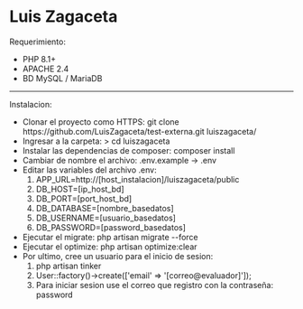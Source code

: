 <h1>Luis Zagaceta</h1>
<p>Requerimiento:</p>
<ul>
    <li>PHP 8.1+</li>
    <li>APACHE 2.4</li>
    <li>BD MySQL / MariaDB</li>
</ul>
<hr>
<p>Instalacion:</p>
<ul>
    <li>Clonar el proyecto como HTTPS: git clone https://github.com/LuisZagaceta/test-externa.git luiszagaceta/</li>
    <li>Ingresar a la carpeta: > cd luiszagaceta</li>
    <li>Instalar las dependencias de composer: composer install</li>
    <li>Cambiar de nombre el archivo: .env.example -> .env</li>
    <li>
        Editar las variables del archivo .env:
        <ol>
            <li>APP_URL=http://[host_instalacion]/luiszagaceta/public</li>
            <li>DB_HOST=[ip_host_bd]</li>
            <li>DB_PORT=[port_host_bd]</li>
            <li>DB_DATABASE=[nombre_basedatos]</li>
            <li>DB_USERNAME=[usuario_basedatos]</li>
            <li>DB_PASSWORD=[password_basedatos]</li>
        </ol>
    </li>
    <li>Ejecutar el migrate: php artisan migrate --force</li>
    <li>Ejecutar el optimize: php artisan optimize:clear</li>
    <li>Por ultimo, cree un usuario para el inicio de sesion:
        <ol>
            <li>php artisan tinker</li>
            <li>User::factory()->create(['email' => '[correo@evaluador]']);</li>
            <li>Para iniciar sesion use el correo que registro con la contraseña: password</li>
        </ol>
    </li>
</ul>